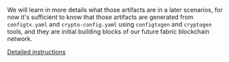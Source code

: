 We will learn in more details what those artifacts are in a later scenarios, for now it's sufficient to know that those artifacts are generated from `configtx.yaml` and `crypto-config.yaml` using `configtxgen` and `cryptogen` tools, and they are initial building blocks of our future fabric blockchain network.

[Detailed instructions](https://hyperledger-fabric.readthedocs.io/en/release-1.4/build_network.html#crypto-generator)